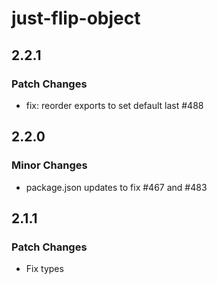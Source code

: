 # just-flip-object

## 2.2.1

### Patch Changes

- fix: reorder exports to set default last #488

## 2.2.0

### Minor Changes

- package.json updates to fix #467 and #483

## 2.1.1

### Patch Changes

- Fix types
